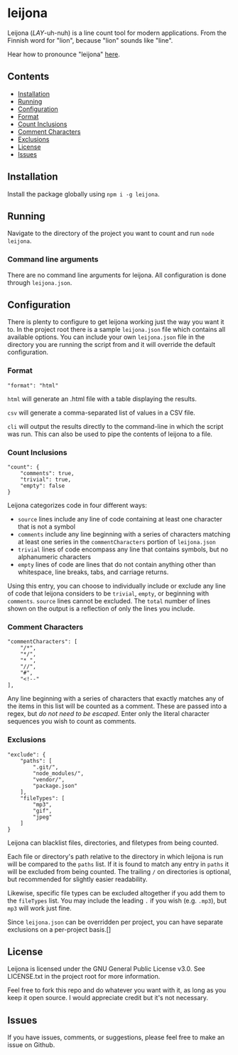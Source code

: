 # leijona
Leijona (_LAY_-uh-nuh) is a line count tool for modern applications. From the Finnish word for "lion", because "lion" sounds like
"line".

Hear how to pronounce "leijona" [here](https://forvo.com/word/leijona/).

## Contents
- [Installation](#installation)
- [Running](#running)
- [Configuration](#configuration)
 - [Format](#format)
 - [Count Inclusions](#count-inclusions)
 - [Comment Characters](#comment-characters)
 - [Exclusions](#exclusions)
- [License](#license)
- [Issues](#issues)

## Installation
Install the package globally using `npm i -g leijona`.

## Running
Navigate to the directory of the project you want to count and run `node leijona`.

### Command line arguments
There are no command line arguments for leijona. All configuration is done through `leijona.json`.


## Configuration
There is plenty to configure to get leijona working just the way you want it to. In the project root there is a sample
`leijona.json` file which contains all available options. You can include your own `leijona.json` file in the directory
you are running the script from and it will override the default configuration.

### Format
```
"format": "html"
```

`html` will generate an .html file with a table displaying the results.

`csv` will generate a comma-separated list of values in a CSV file.

`cli` will output the results directly to the command-line in which the script was run. This can also be used to pipe
the contents of leijona to a file.

### Count Inclusions
```
"count": {
	"comments": true,
	"trivial": true,
	"empty": false
}
```

Leijona categorizes code in four different ways:

- `source` lines include any line of code containing at least one character that is not a symbol
- `comments` include any line beginning with a series of characters matching at least one series in the
`commentCharacters` portion of `leijona.json`
- `trivial` lines of code encompass any line that contains symbols, but no alphanumeric characters
- `empty` lines of code are lines that do not contain anything other than whitespace, line breaks, tabs, and carriage
returns.

Using this entry, you can choose to individually include or exclude any line of code that leijona considers to be
`trivial`, `empty`, or beginning with `comments`. `source` lines cannot be excluded. The `total` number of lines shown
on the output is a reflection of only the lines you include.

### Comment Characters
```
"commentCharacters": [
	"/*",
	"*/",
	"* ",
	"//",
	"#",
	"<!--"
],
```

Any line beginning with a series of characters that exactly matches any of the items in this list will be counted as a
comment. These are passed into a regex, but *do not need to be escaped*.  Enter only the literal character sequences
you wish to count as comments.

### Exclusions
```
"exclude": {
	"paths": [
		".git/",
		"node_modules/",
		"vendor/",
		"package.json"
	],
	"fileTypes": [
		"mp3",
		"gif",
		"jpeg"
	]
}
```
Leijona can blacklist files, directories, and filetypes from being counted.

Each file or directory's path relative to the directory in which leijona is run will be compared to the `paths` list.
If it is found to match any entry in `paths` it will be excluded from being counted. The trailing `/` on directories
is optional, but recommended for slightly easier readability.

Likewise, specific file types can be excluded altogether if you add them to the `fileTypes` list. You may include the
leading `.` if you wish (e.g. `.mp3`), but `mp3` will work just fine.

Since `leijona.json` can be overridden per project, you can have separate exclusions on a per-project basis.[]

## License
Leijona is licensed under the GNU General Public License v3.0. See LICENSE.txt in the project root for more information.

Feel free to fork this repo and do whatever you want with it, as long as you keep it open source. I would appreciate
credit but it's not necessary.

## Issues
If you have issues, comments, or suggestions, please feel free to make an issue on Github.
